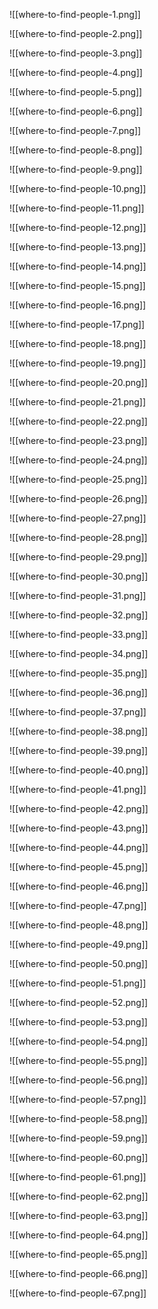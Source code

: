 ![[where-to-find-people-1.png]]

![[where-to-find-people-2.png]]

![[where-to-find-people-3.png]]

![[where-to-find-people-4.png]]

![[where-to-find-people-5.png]]

![[where-to-find-people-6.png]]

![[where-to-find-people-7.png]]

![[where-to-find-people-8.png]]

![[where-to-find-people-9.png]]

![[where-to-find-people-10.png]]

![[where-to-find-people-11.png]]

![[where-to-find-people-12.png]]

![[where-to-find-people-13.png]]

![[where-to-find-people-14.png]]

![[where-to-find-people-15.png]]

![[where-to-find-people-16.png]]

![[where-to-find-people-17.png]]

![[where-to-find-people-18.png]]

![[where-to-find-people-19.png]]

![[where-to-find-people-20.png]]

![[where-to-find-people-21.png]]

![[where-to-find-people-22.png]]

![[where-to-find-people-23.png]]

![[where-to-find-people-24.png]]

![[where-to-find-people-25.png]]

![[where-to-find-people-26.png]]

![[where-to-find-people-27.png]]

![[where-to-find-people-28.png]]

![[where-to-find-people-29.png]]

![[where-to-find-people-30.png]]

![[where-to-find-people-31.png]]

![[where-to-find-people-32.png]]

![[where-to-find-people-33.png]]

![[where-to-find-people-34.png]]

![[where-to-find-people-35.png]]

![[where-to-find-people-36.png]]

![[where-to-find-people-37.png]]

![[where-to-find-people-38.png]]

![[where-to-find-people-39.png]]

![[where-to-find-people-40.png]]

![[where-to-find-people-41.png]]

![[where-to-find-people-42.png]]

![[where-to-find-people-43.png]]

![[where-to-find-people-44.png]]

![[where-to-find-people-45.png]]

![[where-to-find-people-46.png]]

![[where-to-find-people-47.png]]

![[where-to-find-people-48.png]]

![[where-to-find-people-49.png]]

![[where-to-find-people-50.png]]

![[where-to-find-people-51.png]]

![[where-to-find-people-52.png]]

![[where-to-find-people-53.png]]

![[where-to-find-people-54.png]]

![[where-to-find-people-55.png]]

![[where-to-find-people-56.png]]

![[where-to-find-people-57.png]]

![[where-to-find-people-58.png]]

![[where-to-find-people-59.png]]

![[where-to-find-people-60.png]]

![[where-to-find-people-61.png]]

![[where-to-find-people-62.png]]

![[where-to-find-people-63.png]]

![[where-to-find-people-64.png]]

![[where-to-find-people-65.png]]

![[where-to-find-people-66.png]]

![[where-to-find-people-67.png]]